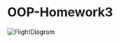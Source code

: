 # OOP-Homework3


![FlightDiagram](https://user-images.githubusercontent.com/88658015/151253408-27cce792-b9a5-4c05-bd71-fb456b6f73ec.jpg)

